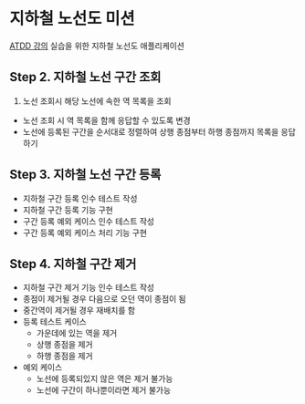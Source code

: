 
# 지하철 노선도 미션
[ATDD 강의](https://edu.nextstep.camp/c/R89PYi5H) 실습을 위한 지하철 노선도 애플리케이션

## Step 2. 지하철 노선 구간 조회
1. 노선 조회시 해당 노선에 속한 역 목록을 조회
* 노선 조회 시 역 목록을 함께 응답할 수 있도록 변경
* 노선에 등록된 구간을 순서대로 정렬하여 상행 종점부터 하행 종점까지 목록을 응답하기

## Step 3. 지하철 노선 구간 등록
* 지하철 구간 등록 인수 테스트 작성
* 지하철 구간 등록 기능 구현
* 구간 등록 예외 케이스 인수 테스트 작성
* 구간 등록 예외 케이스 처리 기능 구현

## Step 4. 지하철 구간 제거
* 지하철 구간 제거 기능 인수 테스트 작성
* 종점이 제거될 경우 다음으로 오던 역이 종점이 됨
* 중간역이 제거될 경우 재배치를 함
* 등록 테스트 케이스
    * 가운데에 있는 역을 제거
    * 상행 종점을 제거
    * 하행 종점을 제거
* 예외 케이스
    * 노선에 등록되있지 않은 역은 제거 불가능
    * 노선에 구간이 하나뿐이라면 제거 불가능
